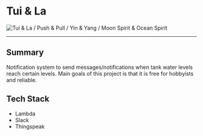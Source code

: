 # Tui & La

![Tui & La / Push & Pull / Yin & Yang / Moon Spirit & Ocean Spirit](https://vignette3.wikia.nocookie.net/avatarroleplaying/images/3/33/Tui_and_La.png/revision/latest?cb=20120518050938)

---

## Summary
Notification system to send messages/notifications when tank water levels reach certain levels. Main goals of this project is that it is free for hobbyists and reliable.

## Tech Stack
- Lambda
- Slack
- Thingspeak
